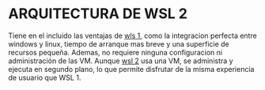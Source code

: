 # ARQUITECTURA DE WSL 2

Tiene en el incluido las ventajas de [wls 1](1.1), como la integracion perfecta entre windows y linux, 
tiempo de arranque mas breve y una superficie de recursos pequeña. Ademas, no requiere ninguna configuracion ni
administración de las VM. Aunque [wsl 2](1.2) usa una VM, 
se administra y ejecuta en segundo plano, lo que permite disfrutar de la misma experiencia de usuario que WSL 1.

[1.1]:https://docs.microsoft.com/es-es/windows/wsl/about
[1.2]:https://docs.microsoft.com/es-es/windows/wsl/compare-versions